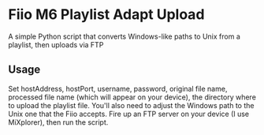 # Fiio M6 Playlist Adapt Upload
A simple Python script that converts Windows-like paths to Unix from a playlist, then uploads via FTP

## Usage
Set hostAddress, hostPort, username, password, original file name, processed file name (which will appear on your device), the directory where to upload the playlist file. 
You'll also need to adjust the Windows path to the Unix one that the Fiio accepts.
Fire up an FTP server on your device (I use MiXplorer), then run the script.
